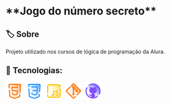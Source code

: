 <h1>**Jogo do número secreto**</h1>

<h2>🏷  Sobre</h2>
<p>Projeto utilizado nos cursos de lógica de programação da Alura.</p>

## 🚀 Tecnologias:
<div>
  <img src="https://github.com/MarceloM-Albuquerque/jogo-do-numero-secreto/blob/main/img/html.png">
  <img src="https://github.com/MarceloM-Albuquerque/jogo-do-numero-secreto/blob/main/img/css.png">
  <img src="https://github.com/MarceloM-Albuquerque/jogo-do-numero-secreto/blob/main/img/js.png">
  <img src="https://github.com/MarceloM-Albuquerque/jogo-do-numero-secreto/blob/main/img/git.png">
  <img src="https://github.com/MarceloM-Albuquerque/jogo-do-numero-secreto/blob/main/img/github.png">
</div>
